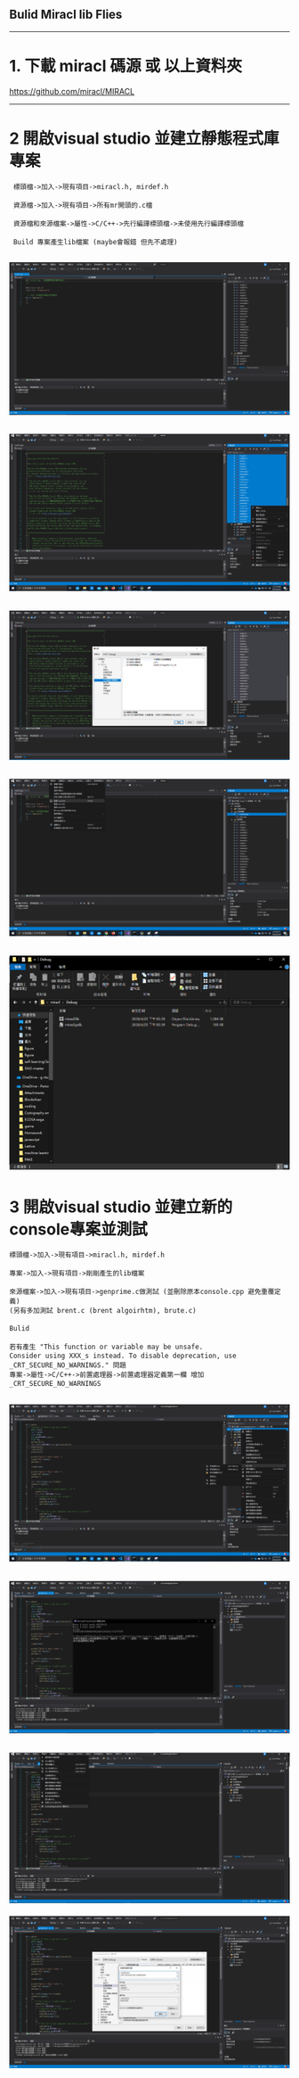 ## Bulid Miracl lib Flies
---
# 1. 下載 miracl 碼源 或 以上資料夾

https://github.com/miracl/MIRACL

---

# 2 開啟visual studio 並建立靜態程式庫專案
     標頭檔->加入->現有項目->miracl.h, mirdef.h

     資源檔->加入->現有項目->所有mr開頭的.c檔

     資源檔和來源檔案->屬性->C/C++->先行編譯標頭檔->未使用先行編譯標頭檔

     Build 專案產生lib檔案 (maybe會報錯 但先不處理)

![](figure/1.png)
---
![](figure/2.png)
---
![](figure/3.png)
---
![](figure/4.png)
---
![](figure/5.png)
---  
     
# 3 開啟visual studio 並建立新的console專案並測試
    標頭檔->加入->現有項目->miracl.h, mirdef.h
    
    專案->加入->現有項目->剛剛產生的lib檔案
    
    來源檔案->加入->現有項目->genprime.c做測試 (並刪除原本console.cpp 避免重覆定義)
    (另有多加測試 brent.c (brent algoirhtm), brute.c)

    Bulid 

    若有產生 "This function or variable may be unsafe. 
    Consider using XXX_s instead. To disable deprecation, use _CRT_SECURE_NO_WARNINGS." 問題
    專案->屬性->C/C++->前置處理器->前置處理器定義第一欄 增加 _CRT_SECURE_NO_WARNINGS


![](figure/6.png)
---
![](figure/7.png)
---
![](figure/8.png)
---
![](figure/9.png)

